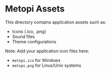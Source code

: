 # Metopi Assets

This directory contains application assets such as:
- Icons (.ico, .png)
- Sound files
- Theme configurations

Note: Add your application icon files here:
- `metopi.ico` for Windows
- `metopi.png` for Linux/Unix systems
